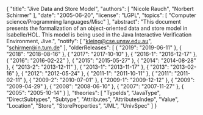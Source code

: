 {
    "title": "Jive Data and Store Model",
    "authors": [
        "Nicole Rauch",
        "Norbert Schirmer"
    ],
    "date": "2005-06-20",
    "license": "LGPL",
    "topics": [
        "Computer science/Programming languages/Misc"
    ],
    "abstract": "This document presents the formalization of an object-oriented data and store model in Isabelle/HOL. This model is being used in the Java Interactive Verification Environment, Jive.",
    "notify": [
        "kleing@cse.unsw.edu.au",
        "schirmer@in.tum.de"
    ],
    "olderReleases": [
        {
            "2019": "2019-06-11"
        },
        {
            "2018": "2018-08-16"
        },
        {
            "2017": "2017-10-10"
        },
        {
            "2016-1": "2016-12-17"
        },
        {
            "2016": "2016-02-22"
        },
        {
            "2015": "2015-05-27"
        },
        {
            "2014": "2014-08-28"
        },
        {
            "2013-2": "2013-12-11"
        },
        {
            "2013-1": "2013-11-17"
        },
        {
            "2013": "2013-02-16"
        },
        {
            "2012": "2012-05-24"
        },
        {
            "2011-1": "2011-10-11"
        },
        {
            "2011": "2011-02-11"
        },
        {
            "2009-2": "2010-07-01"
        },
        {
            "2009-1": "2009-12-12"
        },
        {
            "2009": "2009-04-29"
        },
        {
            "2008": "2008-06-10"
        },
        {
            "2007": "2007-11-27"
        },
        {
            "2005": "2005-10-14"
        }
    ],
    "theories": [
        "TypeIds",
        "JavaType",
        "DirectSubtypes",
        "Subtype",
        "Attributes",
        "AttributesIndep",
        "Value",
        "Location",
        "Store",
        "StoreProperties",
        "JML",
        "UnivSpec"
    ]
}